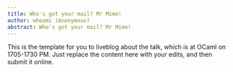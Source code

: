 ```yaml
---
title: Who's got your mail? Mr Mime!
author: whoami (Anonymous)
abstract: Who's got your mail? Mr Mime!
---
```


This is the template for you to liveblog about the talk,
which is at OCaml on 1705-1730 PM.  Just replace the content here
with your edits, and then submit it online.
